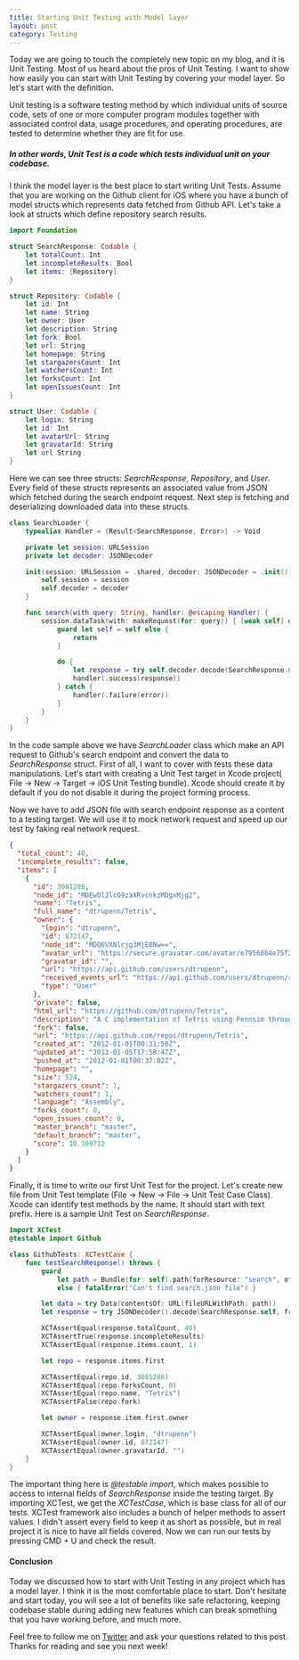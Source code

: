 ```yaml
---
title: Starting Unit Testing with Model layer
layout: post
category: Testing
---
```


Today we are going to touch the completely new topic on my blog, and it is Unit Testing. Most of us heard about the pros of Unit Testing. I want to show how easily you can start with Unit Testing by covering your model layer. So let's start with the definition.

Unit testing is a software testing method by which individual units of source code, sets of one or more computer program modules together with associated control data, usage procedures, and operating procedures, are tested to determine whether they are fit for use.

##### In other words, Unit Test is a code which tests individual unit on your codebase. 
I think the model layer is the best place to start writing Unit Tests. Assume that you are working on the Github client for iOS where you have a bunch of model structs which represents data fetched from Github API. Let's take a look at structs which define repository search results.

```swift
import Foundation

struct SearchResponse: Codable {
    let totalCount: Int
    let incompleteResults: Bool
    let items: [Repository]
}

struct Repository: Codable {
    let id: Int
    let name: String
    let owner: User
    let description: String
    let fork: Bool
    let url: String
    let homepage: String
    let stargazersCount: Int
    let watchersCount: Int
    let forksCount: Int
    let openIssuesCount: Int
}

struct User: Codable {
    let login: String
    let id: Int
    let avatarUrl: String
    let gravatarId: String
    let url String
}
```

Here we can see three structs: *SearchResponse*, *Repository*, and *User*. Every field of these structs represents an associated value from JSON which fetched during the search endpoint request. Next step is fetching and deserializing downloaded data into these structs.

```swift
class SearchLoader {
    typealias Handler = (Result<SearchResponse, Error>) -> Void

    private let session: URLSession
    private let decoder: JSONDecoder

    init(session: URLSession = .shared, decoder: JSONDecoder = .init()) {
        self.session = session
        self.decoder = decoder
    }

    func search(with query: String, handler: @escaping Handler) {
        session.dataTask(with: makeRequest(for: query)) { [weak self] data, _, error in
            guard let self = self else {
                return
            }

            do {
                let response = try self.decoder.decode(SearchResponse.self, from: data ?? Data())
                handler(.success(response))
            } catch {
                handler(.failure(error))
            }
        }
    }
}
```

In the code sample above we have *SearchLoader* class which make an API request to Github's search endpoint and convert the data to *SearchResponse* struct. First of all, I want to cover with tests these data manipulations. Let's start with creating a Unit Test target in Xcode project( File -> New -> Target -> iOS Unit Testing bundle). Xcode should create it by default if you do not disable it during the project forming process.

Now we have to add JSON file with search endpoint response as a content to a testing target. We will use it to mock network request and speed up our test by faking real network request. 

```json
{
  "total_count": 40,
  "incomplete_results": false,
  "items": [
    {
      "id": 3081286,
      "node_id": "MDEwOlJlcG9zaXRvcnkzMDgxMjg2",
      "name": "Tetris",
      "full_name": "dtrupenn/Tetris",
      "owner": {
        "login": "dtrupenn",
        "id": 872147,
        "node_id": "MDQ6VXNlcjg3MjE0Nw==",
        "avatar_url": "https://secure.gravatar.com/avatar/e7956084e75f239de85d3a31bc172ace?d=https://a248.e.akamai.net/assets.github.com%2Fimages%2Fgravatars%2Fgravatar-user-420.png",
        "gravatar_id": "",
        "url": "https://api.github.com/users/dtrupenn",
        "received_events_url": "https://api.github.com/users/dtrupenn/received_events",
        "type": "User"
      },
      "private": false,
      "html_url": "https://github.com/dtrupenn/Tetris",
      "description": "A C implementation of Tetris using Pennsim through LC4",
      "fork": false,
      "url": "https://api.github.com/repos/dtrupenn/Tetris",
      "created_at": "2012-01-01T00:31:50Z",
      "updated_at": "2013-01-05T17:58:47Z",
      "pushed_at": "2012-01-01T00:37:02Z",
      "homepage": "",
      "size": 524,
      "stargazers_count": 1,
      "watchers_count": 1,
      "language": "Assembly",
      "forks_count": 0,
      "open_issues_count": 0,
      "master_branch": "master",
      "default_branch": "master",
      "score": 10.309712
    }
  ]
}
```

Finally, it is time to write our first Unit Test for the project. Let's create new file from Unit Test template (File -> New -> File -> Unit Test Case Class). Xcode can identify test methods by the name. It should start with text prefix. Here is a sample Unit Test on *SearchResponse*.

```swift
import XCTest
@testable import Github

class GithubTests: XCTestCase {
    func testSearchResponse() throws {
        guard
            let path = Bundle(for: self).path(forResource: "search", ofType: "json")
            else { fatalError("Can't find search.json file") }

        let data = try Data(contentsOf: URL(fileURLWithPath: path))
        let response = try JSONDecoder().decode(SearchResponse.self, from: data)

        XCTAssertEqual(response.totalCount, 40)
        XCTAssertTrue(response.incompleteResults)
        XCTAssertEqual(response.items.count, 1)

        let repo = response.items.first

        XCTAssertEqual(repo.id, 3081286)
        XCTAssertEqual(repo.forksCount, 0)
        XCTAssertEqual(repo.name, "Tetris")
        XCTAssertFalse(repo.fork)

        let owner = response.item.first.owner

        XCTAssertEqual(owner.login, "dtrupenn")
        XCTAssertEqual(owner.id, 872147)
        XCTAssertEqual(owner.gravatarId, "")
    }
}
```

The important thing here is *@testable import*, which makes possible to access to internal fields of *SearchResponse* inside the testing target. By importing XCTest, we get the *XCTestCase*, which is base class for all of our tests. XCTest framework also includes a bunch of helper methods to assert values. I didn't assert every field to keep it as short as possible, but in real project it is nice to have all fields covered. Now we can run our tests by pressing CMD + U and check the result.

#### Conclusion
Today we discussed how to start with Unit Testing in any project which has a model layer. I think it is the most comfortable place to start. Don't hesitate and start today, you will see a lot of benefits like safe refactoring, keeping codebase stable during adding new features which can break something that you have working before, and much more.

Feel free to follow me on [Twitter](https://twitter.com/mecid) and ask your questions related to this post. Thanks for reading and see you next week!